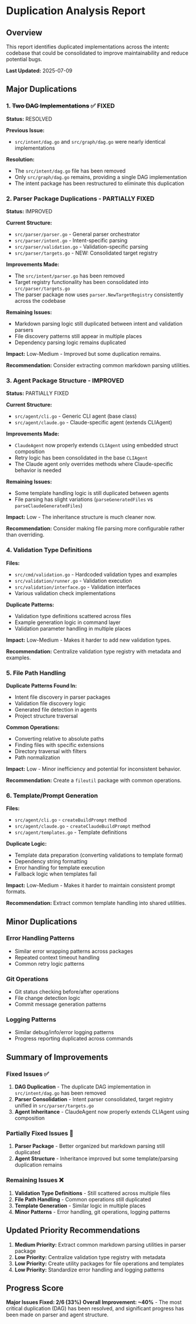 # Duplication Analysis Report

## Overview
This report identifies duplicated implementations across the intentc codebase that could be consolidated to improve maintainability and reduce potential bugs.

**Last Updated:** 2025-07-09

## Major Duplications

### 1. ~~Two DAG Implementations~~ ✅ FIXED
**Status:** RESOLVED

**Previous Issue:**
- `src/intent/dag.go` and `src/graph/dag.go` were nearly identical implementations

**Resolution:**
- The `src/intent/dag.go` file has been removed
- Only `src/graph/dag.go` remains, providing a single DAG implementation
- The intent package has been restructured to eliminate this duplication

### 2. Parser Package Duplications - PARTIALLY FIXED
**Status:** IMPROVED

**Current Structure:**
- `src/parser/parser.go` - General parser orchestrator
- `src/parser/intent.go` - Intent-specific parsing
- `src/parser/validation.go` - Validation-specific parsing
- `src/parser/targets.go` - NEW: Consolidated target registry

**Improvements Made:**
- The `src/intent/parser.go` has been removed
- Target registry functionality has been consolidated into `src/parser/targets.go`
- The parser package now uses `parser.NewTargetRegistry` consistently across the codebase

**Remaining Issues:**
- Markdown parsing logic still duplicated between intent and validation parsers
- File discovery patterns still appear in multiple places
- Dependency parsing logic remains duplicated

**Impact:** Low-Medium - Improved but some duplication remains.

**Recommendation:** Consider extracting common markdown parsing utilities.

### 3. Agent Package Structure - IMPROVED
**Status:** PARTIALLY FIXED

**Current Structure:**
- `src/agent/cli.go` - Generic CLI agent (base class)
- `src/agent/claude.go` - Claude-specific agent (extends CLIAgent)

**Improvements Made:**
- `ClaudeAgent` now properly extends `CLIAgent` using embedded struct composition
- Retry logic has been consolidated in the base `CLIAgent`
- The Claude agent only overrides methods where Claude-specific behavior is needed

**Remaining Issues:**
- Some template handling logic is still duplicated between agents
- File parsing has slight variations (`parseGeneratedFiles` vs `parseClaudeGeneratedFiles`)

**Impact:** Low - The inheritance structure is much cleaner now.

**Recommendation:** Consider making file parsing more configurable rather than overriding.

### 4. Validation Type Definitions
**Files:**
- `src/cmd/validation.go` - Hardcoded validation types and examples
- `src/validation/runner.go` - Validation execution
- `src/validation/interface.go` - Validation interfaces
- Various validation check implementations

**Duplicate Patterns:**
- Validation type definitions scattered across files
- Example generation logic in command layer
- Validation parameter handling in multiple places

**Impact:** Low-Medium - Makes it harder to add new validation types.

**Recommendation:** Centralize validation type registry with metadata and examples.

### 5. File Path Handling
**Duplicate Patterns Found In:**
- Intent file discovery in parser packages
- Validation file discovery logic
- Generated file detection in agents
- Project structure traversal

**Common Operations:**
- Converting relative to absolute paths
- Finding files with specific extensions
- Directory traversal with filters
- Path normalization

**Impact:** Low - Minor inefficiency and potential for inconsistent behavior.

**Recommendation:** Create a `fileutil` package with common operations.

### 6. Template/Prompt Generation
**Files:**
- `src/agent/cli.go` - `createBuildPrompt` method
- `src/agent/claude.go` - `createClaudeBuildPrompt` method
- `src/agent/templates.go` - Template definitions

**Duplicate Logic:**
- Template data preparation (converting validations to template format)
- Dependency string formatting
- Error handling for template execution
- Fallback logic when templates fail

**Impact:** Low-Medium - Makes it harder to maintain consistent prompt formats.

**Recommendation:** Extract common template handling into shared utilities.

## Minor Duplications

### Error Handling Patterns
- Similar error wrapping patterns across packages
- Repeated context timeout handling
- Common retry logic patterns

### Git Operations
- Git status checking before/after operations
- File change detection logic
- Commit message generation patterns

### Logging Patterns
- Similar debug/info/error logging patterns
- Progress reporting duplicated across commands

## Summary of Improvements

### Fixed Issues ✅
1. **DAG Duplication** - The duplicate DAG implementation in `src/intent/dag.go` has been removed
2. **Parser Consolidation** - Intent parser consolidated, target registry unified in `src/parser/targets.go`
3. **Agent Inheritance** - ClaudeAgent now properly extends CLIAgent using composition

### Partially Fixed Issues 🔧
1. **Parser Package** - Better organized but markdown parsing still duplicated
2. **Agent Structure** - Inheritance improved but some template/parsing duplication remains

### Remaining Issues ❌
1. **Validation Type Definitions** - Still scattered across multiple files
2. **File Path Handling** - Common operations still duplicated
3. **Template Generation** - Similar logic in multiple places
4. **Minor Patterns** - Error handling, git operations, logging patterns

## Updated Priority Recommendations

1. **Medium Priority:** Extract common markdown parsing utilities in parser package
2. **Low Priority:** Centralize validation type registry with metadata
3. **Low Priority:** Create utility packages for file operations and templates
4. **Low Priority:** Standardize error handling and logging patterns

## Progress Score
**Major Issues Fixed: 2/6 (33%)**
**Overall Improvement: ~40%** - The most critical duplication (DAG) has been resolved, and significant progress has been made on parser and agent structure.